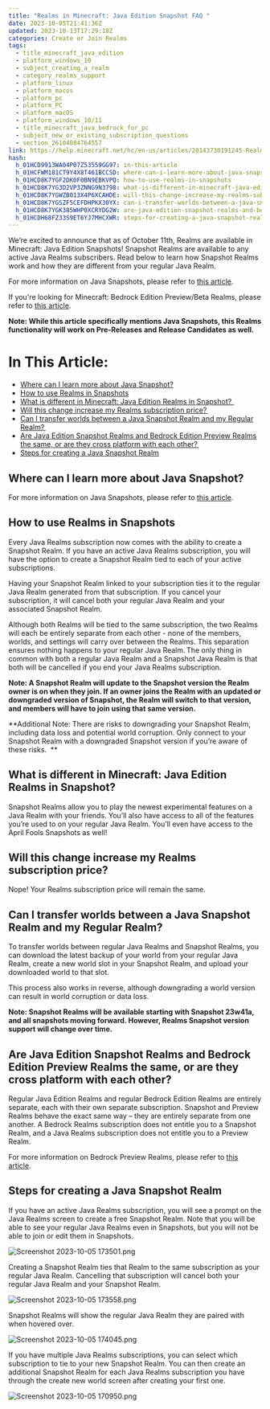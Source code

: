 ```yaml
---
title: "Realms in Minecraft: Java Edition Snapshot FAQ "
date: 2023-10-05T21:41:36Z
updated: 2023-10-13T17:29:18Z
categories: Create or Join Realms
tags:
  - title_minecraft_java_edition
  - platform_windows_10
  - subject_creating_a_realm
  - category_realms_support
  - platform_linux
  - platform_macos
  - platform_pc
  - platform_PC
  - platform_macOS
  - platform_windows_10/11
  - title_minecraft_java_bedrock_for_pc
  - subject_new_or_existing_subscription_questions
  - section_26104084764557
link: https://help.minecraft.net/hc/en-us/articles/20143730191245-Realms-in-Minecraft-Java-Edition-Snapshot-FAQ
hash:
  h_01HCD9913WA04P07Z53559GG97: in-this-article
  h_01HCFWM181CT9Y4X8T461BCCSD: where-can-i-learn-more-about-java-snapshot
  h_01HCD8K7YGF2DK0F0BN9EBKVPQ: how-to-use-realms-in-snapshots
  h_01HCD8K7YG3D2VP3ZNNG9N3798: what-is-different-in-minecraft-java-edition-realms-in-snapshot
  h_01HCD8K7YGWZB013X4P6XCAHDE: will-this-change-increase-my-realms-subscription-price
  h_01HCD8K7YGSZF5CEFDHPKX30YX: can-i-transfer-worlds-between-a-java-snapshot-realm-and-my-regular-realm
  h_01HCD8K7YGK385WHP0XCRYDG2W: are-java-edition-snapshot-realms-and-bedrock-edition-preview-realms-the-same-or-are-they-cross-platform-with-each-other
  h_01HCDH68FZ33S9ET6YJ7MHCXWR: steps-for-creating-a-java-snapshot-realm
---
```


We’re excited to announce that as of October 11th, Realms are available in Minecraft: Java Edition Snapshots! Snapshot Realms are available to any active Java Realms subscribers. Read below to learn how Snapshot Realms work and how they are different from your regular Java Realm. 

For more information on Java Snapshots, please refer to [this article](../Minecraft-Java-Edition-Technical/Minecraft-Java-Edition-Snapshot-FAQ.md).

If you're looking for Minecraft: Bedrock Edition Preview/Beta Realms, please refer to [this article](./How-to-Start-a-Minecraft-Preview-Beta-Realm.md).  

**Note: While this article specifically mentions Java Snapshots, this Realms functionality will work on Pre-Releases and Release Candidates as well.**

# In This Article:

- [Where can I learn more about Java Snapshot?](#where-can-i-learn-more-about-java-snapshot)
- [How to use Realms in Snapshots](#how-to-use-realms-in-snapshots)
- [What is different in Minecraft: Java Edition Realms in Snapshot?  ](#what-is-different-in-minecraft-java-edition-realms-in-snapshot)
- [Will this change increase my Realms subscription price? ](#will-this-change-increase-my-realms-subscription-price)
- [Can I transfer worlds between a Java Snapshot Realm and my Regular Realm? ](#can-i-transfer-worlds-between-a-java-snapshot-realm-and-my-regular-realm)
- [Are Java Edition Snapshot Realms and Bedrock Edition Preview Realms the same, or are they cross platform with each other? ](#are-java-edition-snapshot-realms-and-bedrock-edition-preview-realms-the-same-or-are-they-cross-platform-with-each-other)
- [Steps for creating a Java Snapshot Realm](#steps-for-creating-a-java-snapshot-realm)

## Where can I learn more about Java Snapshot?

For more information on Java Snapshots, please refer to [this article](../Minecraft-Java-Edition-Technical/Minecraft-Java-Edition-Snapshot-FAQ.md).

## How to use Realms in Snapshots

Every Java Realms subscription now comes with the ability to create a Snapshot Realm. If you have an active Java Realms subscription, you will have the option to create a Snapshot Realm tied to each of your active subscriptions.

Having your Snapshot Realm linked to your subscription ties it to the regular Java Realm generated from that subscription. If you cancel your subscription, it will cancel both your regular Java Realm and your associated Snapshot Realm.   

Although both Realms will be tied to the same subscription, the two Realms will each be entirely separate from each other - none of the members, worlds, and settings will carry over between the Realms. This separation ensures nothing happens to your regular Java Realm. The only thing in common with both a regular Java Realm and a Snapshot Java Realm is that both will be cancelled if you end your Java Realms subscription.

**Note: A Snapshot Realm will update to the Snapshot version the Realm owner is on when they join. If an owner joins the Realm with an updated or downgraded version of Snapshot, the Realm will switch to that version, and members will have to join using that same version.**

**Additional Note: There are risks to downgrading your Snapshot Realm, including data loss and potential world corruption. Only connect to your Snapshot Realm with a downgraded Snapshot version if you’re aware of these risks.  **

## What is different in Minecraft: Java Edition Realms in Snapshot?  

Snapshot Realms allow you to play the newest experimental features on a Java Realm with your friends. You’ll also have access to all of the features you’re used to on your regular Java Realm. You’ll even have access to the April Fools Snapshots as well!

## Will this change increase my Realms subscription price? 

Nope! Your Realms subscription price will remain the same.  

## Can I transfer worlds between a Java Snapshot Realm and my Regular Realm? 

To transfer worlds between regular Java Realms and Snapshot Realms, you can download the latest backup of your world from your regular Java Realm, create a new world slot in your Snapshot Realm, and upload your downloaded world to that slot.

This process also works in reverse, although downgrading a world version can result in world corruption or data loss. 

**Note: Snapshot Realms will be available starting with Snapshot 23w41a, and all snapshots moving forward. However, Realms Snapshot version support will change over time.**

## Are Java Edition Snapshot Realms and Bedrock Edition Preview Realms the same, or are they cross platform with each other? 

Regular Java Edition Realms and regular Bedrock Edition Realms are entirely separate, each with their own separate subscription. Snapshot and Preview Realms behave the exact same way – they are entirely separate from one another. A Bedrock Realms subscription does not entitle you to a Snapshot Realm, and a Java Realms subscription does not entitle you to a Preview Realm.  

For more information on Bedrock Preview Realms, please refer to [this article](./How-to-Start-a-Minecraft-Preview-Beta-Realm.md).

## Steps for creating a Java Snapshot Realm

If you have an active Java Realms subscription, you will see a prompt on the Java Realms screen to create a free Snapshot Realm. Note that you will be able to see your regular Java Realms even in Snapshots, but you will not be able to join or edit them in Snapshots.   

![Screenshot 2023-10-05 173501.png](https://minecrafthelp.zendesk.com/hc/article_attachments/20270511282701)

Creating a Snapshot Realm ties that Realm to the same subscription as your regular Java Realm. Cancelling that subscription will cancel both your regular Java Realm and your Snapshot Realm.   

![Screenshot 2023-10-05 173558.png](https://minecrafthelp.zendesk.com/hc/article_attachments/20270527343757)

Snapshot Realms will show the regular Java Realm they are paired with when hovered over.   

![Screenshot 2023-10-05 174045.png](https://minecrafthelp.zendesk.com/hc/article_attachments/20270511304205)

If you have multiple Java Realms subscriptions, you can select which subscription to tie to your new Snapshot Realm. You can then create an additional Snapshot Realm for each Java Realms subscription you have through the create new world screen after creating your first one.  

![Screenshot 2023-10-05 170950.png](https://minecrafthelp.zendesk.com/hc/article_attachments/20270511309709)
